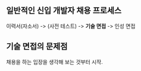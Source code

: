 ## 일반적인 신입 개발자 채용 프로세스
이력서(자소서) -> (사전 테스트) -> **기술 면접** -> 인성 면접

## 기술 면접의 문제점
채용을 하는 입장을 생각해 보는 것부터 시작.


<!--stackedit_data:
eyJoaXN0b3J5IjpbLTE4OTUwOTk1NzQsLTIzMDYwODQ0OCwxMj
kzOTQxNDc2LC0yMDg4NzQ2NjEyXX0=
-->